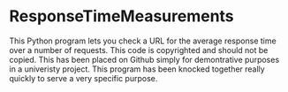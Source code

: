 # ResponseTimeMeasurements
This Python program lets you check a URL for the average response time over a number of requests. This code is copyrighted and should not be copied. This has been placed on Github simply for demontrative purposes in a univeristy project.
This program has been knocked together really quickly to serve a very specific purpose.
